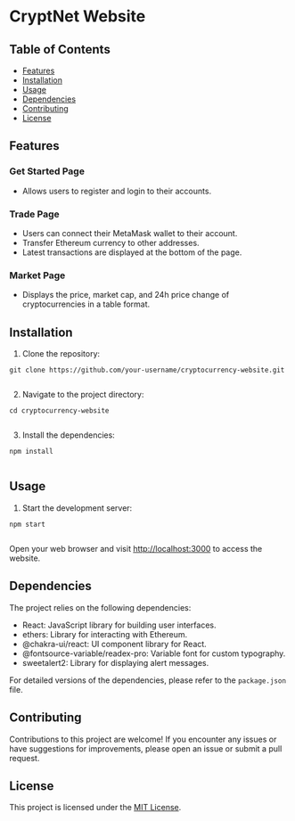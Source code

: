 <!DOCTYPE html>
<html>



<body>
  <h1>CryptNet Website</h1>

  <h2>Table of Contents</h2>
  <ul>
    <li><a href="#features">Features</a></li>
    <li><a href="#installation">Installation</a></li>
    <li><a href="#usage">Usage</a></li>
    <li><a href="#dependencies">Dependencies</a></li>
    <li><a href="#contributing">Contributing</a></li>
    <li><a href="#license">License</a></li>
  </ul>

  <h2 id="features">Features</h2>

  <h3>Get Started Page</h3>
  <ul>
    <li>Allows users to register and login to their accounts.</li>
  </ul>

  <h3>Trade Page</h3>
  <ul>
    <li>Users can connect their MetaMask wallet to their account.</li>
    <li>Transfer Ethereum currency to other addresses.</li>
    <li>Latest transactions are displayed at the bottom of the page.</li>
  </ul>

  <h3>Market Page</h3>
  <ul>
    <li>Displays the price, market cap, and 24h price change of cryptocurrencies in a table format.</li>
  </ul>

  <h2 id="installation">Installation</h2>

  <ol>
    <li>Clone the repository:</li>
  </ol>

  <pre><code>git clone https://github.com/your-username/cryptocurrency-website.git
  </code></pre>

  <ol start="2">
    <li>Navigate to the project directory:</li>
  </ol>

  <pre><code>cd cryptocurrency-website
  </code></pre>

  <ol start="3">
    <li>Install the dependencies:</li>
  </ol>

  <pre><code>npm install
  </code></pre>

  <h2 id="usage">Usage</h2>

  <ol>
    <li>Start the development server:</li>
  </ol>

  <pre><code>npm start
  </code></pre>

  <p>Open your web browser and visit <a href="http://localhost:3000">http://localhost:3000</a> to access the website.</p>

  <h2 id="dependencies">Dependencies</h2>

  <p>The project relies on the following dependencies:</p>

  <ul>
    <li>React: JavaScript library for building user interfaces.</li>
    <li>ethers: Library for interacting with Ethereum.</li>
    <li>@chakra-ui/react: UI component library for React.</li>
    <li>@fontsource-variable/readex-pro: Variable font for custom typography.</li>
    <li>sweetalert2: Library for displaying alert messages.</li>
  </ul>

  <p>For detailed versions of the dependencies, please refer to the <code>package.json</code> file.</p>

  <h2 id="contributing">Contributing</h2>

  <p>Contributions to this project are welcome! If you encounter any issues or have suggestions for improvements, please open an issue or submit a pull request.</p>

  <h2 id="license">License</h2>

  <p>This project is licensed under the <a href="LICENSE">MIT License</a>.</p>
</body>

</html>

